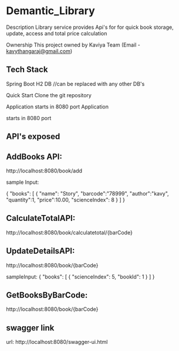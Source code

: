 # Demantic_Library

Description Library service provides Api's for for quick book storage, update, access and total price calculation

Ownership This project owned by Kaviya Team (Email - kavythangaraj@gmail.com)

## Tech Stack

Spring Boot H2 DB //can be replaced with any other DB's

Quick Start Clone the git repository

Application starts in 8080 port Application

starts in 8080 port

## API's exposed

## AddBooks API:

http://localhost:8080/book/add

sample Input:

{
"books": [
{
"name": "Story",
"barcode":"78999",
"author":"kavy",
"quantity":1,
"price":10.00,
"scienceIndex": 8 }
]
}

## CalculateTotalAPI:

http://localhost:8080/book/calculatetotal/{barCode}

## UpdateDetailsAPI:

http://localhost:8080/book/{barCode}

sampleInput:
{
"books": [
{
"scienceIndex": 5,
"bookId": 1 }
]
}

## GetBooksByBarCode:

http://localhost:8080/book/{barCode}

## swagger link

url: http://localhost:8080/swagger-ui.html
